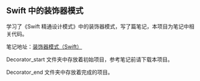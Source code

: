 ## Swift 中的装饰器模式

学习了《Swift 精通设计模式》中的装饰器模式，写了篇笔记，本项目为笔记中相关代码。

笔记地址：[装饰器模式（Swift）](http://frankorz.com/2017/02/20/decorator-in-swift/)

Decorator_start 文件夹中存放着初始项目，参考笔记前请下载本项目。

Decorator_end 文件夹中存放着完成的项目。





